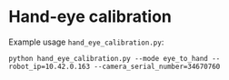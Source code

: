 Hand-eye calibration
====================
Example usage `hand_eye_calibration.py`:
```shell
python hand_eye_calibration.py --mode eye_to_hand --robot_ip=10.42.0.163 --camera_serial_number=34670760
```
